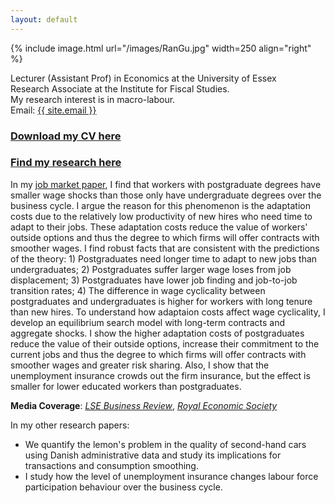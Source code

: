 ```yaml
---
layout: default
---
```


{% include image.html url="/images/RanGu.jpg" width=250 align="right" %}
<br>

Lecturer (Assistant Prof) in Economics at the University of Essex  
Research Associate at the Institute for Fiscal Studies.  
My research interest is in macro-labour.  
Email: <a href="mailto:{{ site.email }}">{{ site.email }}</a>

### [Download my CV here](/cv/index.html)

### [Find my research here](/research/index.html)

In my [job market paper](https://drive.google.com/file/d/0B-yAdp5D_qlrLS12SURsTjFJdEU/view?usp=sharing), I find that workers with postgraduate degrees have smaller wage shocks than those only have undergraduate degrees over the business cycle. I argue the reason for this phenomenon is the adaptation costs due to the relatively low productivity of new hires who need time to adapt to their jobs. These adaptation costs reduce the value of workers' outside options and thus the degree to which firms will offer contracts with smoother wages. I find robust facts that are consistent with the predictions of the theory: 1) Postgraduates need longer time to adapt to new jobs than undergraduates; 2) Postgraduates suffer larger wage loses from job displacement; 3) Postgraduates have lower job finding and job-to-job transition rates; 4) The difference in wage cyclicality between postgraduates and undergraduates is higher for workers with long tenure than new hires. To understand how adaptaion costs affect wage cyclicality, I develop an equilibrium search model with long-term contracts and aggregate shocks. I show the higher adaptation costs of postgraduates reduce the value of their outside options, increase their commitment to the current jobs and thus the degree to which firms will offer contracts with smoother wages and greater risk sharing. Also, I show that the unemployment insurance crowds out the firm insurance, but the effect is smaller for lower educated workers than postgraduates.  

**Media Coverage**: [_LSE Business Review_](http://blogs.lse.ac.uk/businessreview/2018/06/13/a-postgraduate-degree-protects-you-against-the-business-cycle/), [_Royal Economic Society_](http://www.res.org.uk/details/mediabrief/10938521/A-POSTGRADUATE-DEGREE-PROTECTS-YOU-AGAINST-THE-BUSINESS-CYCLE-US-evidence.html)

In my other research papers:

 * We quantify the lemon's problem in the quality of second-hand cars using Danish administrative data and study its implications for transactions and consumption smoothing.
 * I study how the level of unemployment insurance changes labour force participation behaviour over the business cycle.
